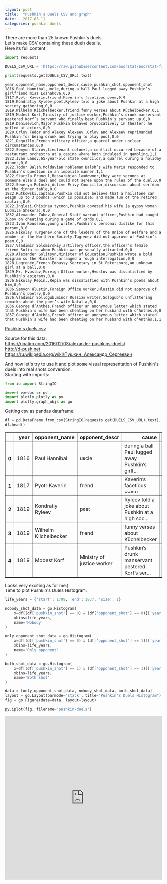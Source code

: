 ```yaml
---
layout: post
title:  "Pushkin's Duels CSV and graph"
date:   2017-03-11
categories: pushkin duels
---
```



There are more than 25 known Pushkin's duels.<br/>
Let's make CSV containing these duels details.<br/>
Here its full content:


```python
import requests

DUELS_CSV_URL = 'https://raw.githubusercontent.com/boorstat/boorstat-files/master/lit/pushkin/duels.csv'

print(requests.get(DUELS_CSV_URL).text)
```

    year,opponent_name,opponent_descr,cause,pushkin_shot,opponent_shot
    1816,Paul Hannibal,uncle,during a ball Paul lugged away Pushkin’s girlfriend miss Loshakova,0,0
    1817,Pyotr Kaverin,friend,Kaverin’s facetious poem,0,0
    1819,Kondratiy Ryleev,poet,Ryleev told a joke about Pushkin at a high society gathering,0,0
    1819,Wilhelm Kiichelbecker,friend,funny verses about Küchelbecker,0,1
    1819,Modest Korf,Ministry of justice worker,Pushkin’s drunk manservant pestered Korf’s servant who finally beat Pushkin’s servant up,0,0
    1819,Denisevich,Major,Pushkin behaved provocatively in theater: he yelled at actors,0,0
    1820,Orlov Fedor and Alexey Alexeev,,Orlov and Alexeev reprimanded Pushkin for being drunk and trying to play pool,0,0
    1821,Deguilly,French military officer,a quarrel under unclear circumstances,0,0
    1822,Semyon Starov,lieutenant colonel,a conflict occurred because of a restaurant orchestra at a casino where both indulged in gambling,1,1
    1822,Ivan Lanov,65-year-old state councilor,a quarrel during a holiday dinner,0,0
    1822,Todor Balsh,Moldavian nobleman,Balsh’s wife Maria responded to Pushkin’s question in an impolite manner,1,1
    1822,Skartla Pruncul,Bessarabian landowner,they were seconds at someone else’s duel and could not agree upon the rules of the duel,0,0
    1822,Seweryn Potocki,Active Privy Councillor,discussion about serfdom at the dinner table,0,0
    1822,Rutkowski,captain,Pushkin did not believe that a hailstone can weigh up to 3 pounds (which is possible) and made fun of the retired captain,0,0
    1822,Inglezi,Chisinau tycoon,Pushkin coveted his wife (a gypsy woman Ludmila Shekora),0,0
    1832,Alexander Zubov,General Staff warrant officer,Pushkin had caught Zubov on cheating during a game of cards,0,1
    1823,Ivan Rousseau,young writer,Pushkin’s personal dislike for this person,0,0
    1826,Nikolay Turgenev,one of the leaders of the Union of Welfare and a member of the Northern Society,Tugrenev did not approve of Pushkin’s poem,0,0
    1827,Vladimir Solomirskiy,artillery officer,the officer’s female friend Sofia to whom Pushkin was personally attracted,0,0
    1828,Alexander Golitsyn,Minister of Education,Pushkin wrote a bold epigram so the Minister arranged a rough interrogation,0,0
    1828,Lagrenée,French Embassy Secretary in St.Petersburg,an unknown girl at a ball,0,0
    1829,Mr. Hvostov,Foreign Office worker,Hvostov was dissatisfied by Pushkin’s epigrams,0,0
    1836,Nikolay Repin,,Repin was dissatisfied with Pushkin’s poems about him,0,0
    1836,Semyon Hlustin,Foreign Office worker,Hlustin did not approve of Pushkin’s poetry,0,0
    1836,Vladimir Sollogub,minor Russian writer,Sologub’s unflattering remarks about the poet’s wife Natalia,0,0
    1836,George d’Anthès,French officer,an anonymous letter which stated that Pushkin’s wife had been cheating on her husband with d’Anthès,0,0
    1837,George d’Anthès,French officer,an anonymous letter which stated that Pushkin’s wife had been cheating on her husband with d’Anthès,1,1


<a href="https://raw.githubusercontent.com/boorstat/boorstat-files/master/lit/pushkin/duels.csv">Pushkin's duels csv</a><br/>

Source for this data:<br/>
<https://rinatim.com/2016/12/03/alexander-pushkins-duels/><br/>
<http://d-push.net><br/>
<https://ru.wikipedia.org/wiki/Пушкин,_Александр_Сергеевич><br/>

And now let's try to use it and plot some visual representation of Pushkin's duels into real shots conversion.<br/>
Starting with imports:


```python
from io import StringIO

import pandas as pd
import plotly.plotly as py
import plotly.graph_objs as go
```

Getting csv as pandas dataframe:


```python
df = pd.DataFrame.from_csv(StringIO(requests.get(DUELS_CSV_URL).text), index_col=None)
df.head()
```




<div>
<table border="1" class="dataframe">
  <thead>
    <tr style="text-align: right;">
      <th></th>
      <th>year</th>
      <th>opponent_name</th>
      <th>opponent_descr</th>
      <th>cause</th>
      <th>pushkin_shot</th>
      <th>opponent_shot</th>
    </tr>
  </thead>
  <tbody>
    <tr>
      <th>0</th>
      <td>1816</td>
      <td>Paul Hannibal</td>
      <td>uncle</td>
      <td>during a ball Paul lugged away Pushkin’s girlf...</td>
      <td>0</td>
      <td>0</td>
    </tr>
    <tr>
      <th>1</th>
      <td>1817</td>
      <td>Pyotr Kaverin</td>
      <td>friend</td>
      <td>Kaverin’s facetious poem</td>
      <td>0</td>
      <td>0</td>
    </tr>
    <tr>
      <th>2</th>
      <td>1819</td>
      <td>Kondratiy Ryleev</td>
      <td>poet</td>
      <td>Ryleev told a joke about Pushkin at a high soc...</td>
      <td>0</td>
      <td>0</td>
    </tr>
    <tr>
      <th>3</th>
      <td>1819</td>
      <td>Wilhelm Kiichelbecker</td>
      <td>friend</td>
      <td>funny verses about Küchelbecker</td>
      <td>0</td>
      <td>1</td>
    </tr>
    <tr>
      <th>4</th>
      <td>1819</td>
      <td>Modest Korf</td>
      <td>Ministry of justice worker</td>
      <td>Pushkin’s drunk manservant pestered Korf’s ser...</td>
      <td>0</td>
      <td>0</td>
    </tr>
  </tbody>
</table>
</div>



Looks very exciting as for me:)<br/>
Time to plot Pushkin's Duels Histogram.


```python
life_years = {'start': 1799, 'end': 1837, 'size': 1}

nobody_shot_data = go.Histogram(
    x=df[(df['pushkin_shot'] == 0) & (df['opponent_shot'] == 0)]['year'],
    xbins=life_years,
    name='Nobody'
)

only_opponent_shot_data = go.Histogram(
    x=df[(df['pushkin_shot'] == 0) & (df['opponent_shot'] == 1)]['year'],
    xbins=life_years,
    name='Only opponent'
)

both_shot_data = go.Histogram(
    x=df[(df['pushkin_shot'] == 1) & (df['opponent_shot'] == 1)]['year'],
    xbins=life_years,
    name='Both shot'
)

data = [only_opponent_shot_data, nobody_shot_data, both_shot_data]
layout = go.Layout(barmode='stack', title="Pushkin's Duels Histogram")
fig = go.Figure(data=data, layout=layout)

py.iplot(fig, filename='pushkin-duels')
```




<iframe id="igraph" scrolling="no" style="border:none;" seamless="seamless" src="https://plot.ly/~boorstat/12.embed" height="525px" width="100%"></iframe>
